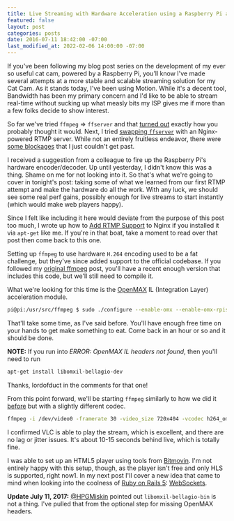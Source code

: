 ```yaml
---
title: Live Streaming with Hardware Acceleration using a Raspberry Pi and RTMP/HLS
featured: false
layout: post
categories: posts
date: 2016-07-11 18:42:00 -07:00
last_modified_at: 2022-02-06 14:00:00 -07:00
---
```


If you've been following my blog post series on the development of my ever so useful cat cam, powered by a Raspberry Pi, you'll know I've made several attempts at a more stable and scalable streaming solution for my Cat Cam. As it stands today, I've been using Motion. While it's a decent tool, Bandwidth has been my primary concern and I'd like to be able to stream real-time without sucking up what measly bits my ISP gives me if more than a few folks decide to show interest.

So far we've tried `ffmpeg` => `ffserver` and that [turned out](/fighting-ffmpeg/) exactly how you probably thought it would. Next, I tried [swapping `ffserver`](/stream-rtmp/) with an Nginx-powered RTMP server. While not an entirely fruitless endeavor, there were [some blockages](/stream-rtmp/) that I just couldn't get past.

I received a suggestion from a colleague to fire up the Raspberry Pi's hardware encoder/decoder. Up until yesterday, I didn't know this was a thing. Shame on me for not looking into it. So that's what we're going to cover in tonight's post: taking some of what we learned from our first RTMP attempt and make the hardware do all the work. With any luck, we should see some real perf gains, possibly enough for live streams to start instantly (which would make web players happy).

Since I felt like including it here would deviate from the purpose of this post too much, I wrote up how to [Add RTMP Support](/rtmp-nginx-apt/) to Nginx if you installed it via `apt-get` like me. If you're in that boat, take a moment to read over that post then come back to this one.

Setting up `ffmpeg` to use hardware `H.264` encoding used to be a fat challenge, but they've since added support to the official codebase. If you followed my [original ffmpeg](/stream-rtmp/) post, you'll have a recent enough version that includes this code, but we'll still need to compile it.

What we're looking for this time is the [OpenMAX](https://www.khronos.org/openmax/) IL (Integration Layer) acceleration module.

```sh
pi@pi:/usr/src/ffmpeg $ sudo ./configure --enable-omx --enable-omx-rpisudo makesudo make install
```

That'll take some time, as I've said before. You'll have enough free time on your hands to get make something to eat. Come back in an hour or so and it should be done.

**NOTE:** If you run into _ERROR: OpenMAX IL headers not found_, then you'll need to run

```sh
apt-get install libomxil-bellagio-dev
```

Thanks, lordofduct in the comments for that one!

From this point forward, we'll be starting `ffmpeg` similarly to how we did it [before](/stream-rtmp/) but with a slightly different codec.

```sh
ffmpeg -i /dev/video0 -framerate 30 -video_size 720x404 -vcodec h264_omx -maxrate 768k -bufsize 8080k -vf "format=yuv420p" -g 60 -f flv rtmp://example.com:8081/hls/live
```

I confirmed VLC is able to play the stream, which is excellent, and there are no lag or jitter issues. It's about 10-15 seconds behind live, which is totally fine.

I was able to set up an HTML5 player using tools from [Bitmovin](http://bitmovin.com). I'm not entirely happy with this setup, though, as the player isn't free and only HLS is supported, right now1. In my next post I'll cover a new idea that came to mind when looking into the coolness of [Ruby on Rails 5](http://weblog.rubyonrails.org/2016/7/2/this-week-in-rails-rails-5-is-out-with-new-guides-and-more/): [WebSockets](https://developer.mozilla.org/en-US/docs/Web/API/WebSockets_API).

**Update July 11, 2017:** [@HPGMiskin](https://twitter.com/HPGMiskin) pointed out `libomxil-bellagio-bin` is not a thing. I've pulled that from the optional step for missing OpenMAX headers.

